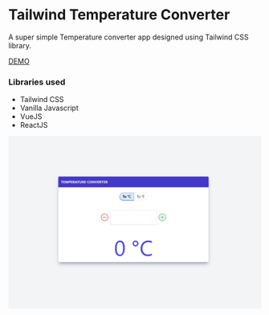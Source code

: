 # Tailwind Temperature Converter

A super simple Temperature converter app designed using Tailwind CSS library.

[DEMO](https://github.com/shiburaj/temperature-converter)

### Libraries used
- Tailwind CSS
- Vanilla Javascript
- VueJS
- ReactJS

![Sample](sample.jpg)

